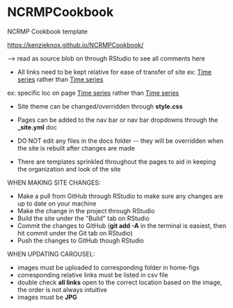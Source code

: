 # NCRMPCookbook
NCRMP Cookbook template

https://kenzieknox.github.io/NCRMPCookbook/

--> read as source blob on through RStudio to see all comments here

- All links need to be kept relative for ease of transfer of site
ex: 
    <a href="b-tseries.html">Time series</a>
  rather than
    <a href="https://kenzieknox.github.io/NCRMPCookbook/b-tseries.html">Time series</a>
    
ex: specific loc on page
    <a href="f-tseries.html#Domain_density_by_year">Time series</a>
  rather than
    <a href="https://kenzieknox.github.io/NCRMPCookbook/f-tseries.html#Domain_density_by_year">Time series</a>


- Site theme can be changed/overridden through **style.css**


- Pages can be added to the nav bar or nav bar dropdowns through the **_site.yml** doc


- DO NOT edit any files in the docs folder -- they will be overridden when the site is rebuilt after changes are made


- There are templates sprinkled throughout the pages to aid in keeping the organization and look of the site


WHEN MAKING SITE CHANGES:
- Make a pull from GitHub through RStudio to make sure any changes are up to date on your machine
- Make the change in the project through RStudio
- Build the site under the "Build" tab on RStudio
- Commit the changes to GitHub (**git add -A** in the terminal is easiest, then hit commit under the Git tab on RStudio)
- Push the changes to GitHub though RStudio

WHEN UPDATING CAROUSEL:
- images must be uploaded to corresponding folder in home-figs
- corresponding relative links must be listed in csv file
- double check **all links** open to the correct location based on the image, the order is not always intuitive
- images must be **JPG**
